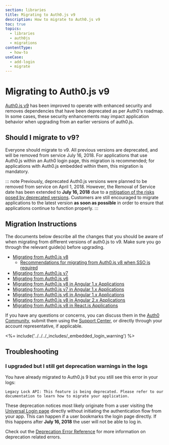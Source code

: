 ```yaml
---
section: libraries
title: Migrating to Auth0.js v9
description: How to migrate to Auth0.js v9
toc: true
topics:
  - libraries
  - auth0js
  - migrations
contentType:
  - how-to
useCase:
  - add-login
  - migrate
---
```

# Migrating to Auth0.js v9

[Auth0.js v9](/libraries/auth0js) has been improved to operate with enhanced security and removes dependencies that have been deprecated as per Auth0's roadmap. In some cases, these security enhancements may impact application behavior when upgrading from an earlier versions of auth0.js. 

## Should I migrate to v9?

Everyone should migrate to v9. All previous versions are deprecated, and will be removed from service July 16, 2018. For applications that use Auth0.js within an Auth0 login page, this migration is recommended; for applications with Auth0.js embedded within them, this migration is mandatory.

::: note
Previously, deprecated Auth0.js versions were planned to be removed from service on April 1, 2018. However, the Removal of Service date has been extended to **July 16, 2018** due to a [mitigation of the risks posed by deprecated versions](/cross-origin-authentication/fingerprinting). Customers are still encouraged to migrate applications to the latest version **as soon as possible** in order to ensure that applications continue to function properly. 
:::

## Migration Instructions

The documents below describe all the changes that you should be aware of when migrating from different versions of auth0.js to v9. Make sure you go through the relevant guide(s) before upgrading.

* [Migrating from Auth0.js v8](/libraries/auth0js/v9/migration-v8-v9)
    * [Recommendations for migrating from Auth0.js v8 when SSO is required](/guides/login/migration-sso)
* [Migrating from Auth0.js v7](/libraries/auth0js/v9/migration-v7-v9)
* [Migrating from Auth0.js v6](/libraries/auth0js/v9/migration-v6-v9)
* [Migrating from Auth0.js v8 in Angular 1.x Applications](/libraries/auth0js/v9/migration-angularjs-v8)
* [Migrating from Auth0.js v7 in Angular 1.x Applications](/libraries/auth0js/v9/migration-angularjs-v7)
* [Migrating from Auth0.js v6 in Angular 1.x Applications](/libraries/auth0js/v9/migration-angularjs-v6)
* [Migrating from Auth0.js v8 in Angular 2.x Applications](/libraries/auth0js/v9/migration-angular)
* [Migrating from Auth0.js v8 in React.js Applications](/libraries/auth0js/v9/migration-react)

If you have any questions or concerns, you can discuss them in the [Auth0 Community](https://community.auth0.com/), submit them using the [Support Center](${env.DOMAIN_URL_SUPPORT}), or directly through your account representative, if applicable. 

<%= include('../../../_includes/_embedded_login_warning') %>

## Troubleshooting

### I upgraded but I still get deprecation warnings in the logs

You have already migrated to Auth0.js 9 but you still see this error in your logs:

```text
Legacy Lock API: This feature is being deprecated. Please refer to our documentation to learn how to migrate your application.
```

These deprecation notices most likely originate from a user visiting the [Universal Login page](/hosted-pages/login) directly without initiating the authentication flow from your app. This can happen if a user bookmarks the login page directly. If this happens after **July 16, 2018** the user will not be able to log in. 

Check out the [Deprecation Error Reference](/errors/deprecation-errors) for more information on deprecation related errors.
